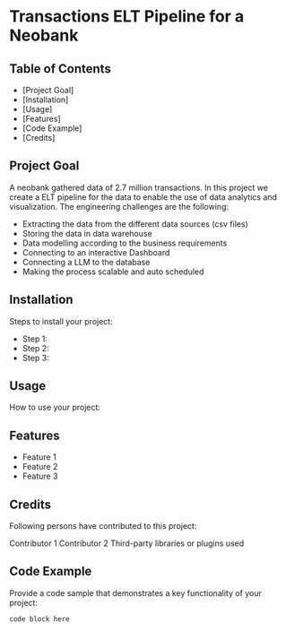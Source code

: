 # Transactions ELT Pipeline for a Neobank

## Table of Contents
- [Project Goal]
- [Installation]
- [Usage]
- [Features]
- [Code Example]
- [Credits]
  
  
## Project Goal

A neobank gathered data of 2.7 million transactions. In this project we create a ELT pipeline for the data to enable the use of data analytics and visualization. 
The engineering challenges are the following: 
  - Extracting the data from the different data sources (csv files)
  - Storing the data in data warehouse
  - Data modelling according to the business requirements
  - Connecting to an interactive Dashboard 
  - Connecting a LLM to the database
  - Making the process scalable and auto scheduled


## Installation

Steps to install your project:
  - Step 1:
  - Step 2:
  - Step 3: 
   

## Usage

How to use your project:


## Features

- Feature 1
- Feature 2
- Feature 3


## Credits  
Following persons have contributed to this project:

Contributor 1
Contributor 2
Third-party libraries or plugins used


## Code Example

Provide a code sample that demonstrates a key functionality of your project:
```[programming-language]
code block here
